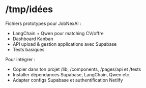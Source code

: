 # /tmp/idées

Fichiers prototypes pour JobNexAI :
- LangChain + Qwen pour matching CV/offre
- Dashboard Kanban
- API upload & gestion applications avec Supabase
- Tests basiques

Pour intégrer :
- Copier dans ton projet /lib, /components, /pages/api et /tests
- Installer dépendances Supabase, LangChain, Qwen etc.
- Adapter configs Supabase et authentification Netlify
